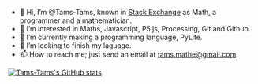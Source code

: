 - 👋 Hi, I’m @Tams-Tams, known in [Stack Exchange](https://codegolf.stackexchange.com/users/96037/math) as Math, a programmer and a mathematician.
- 👀 I’m interested in Maths, Javascript, P5.js, Processing, Git and Github.
- 🌱 I’m currently making a programming language, PyLite.
- 💞️ I’m looking to finish my laguage.
- 📫 How to reach me; just send an email at tams.mathe@gmail.com.

[![Tams-Tams's GitHub stats](https://github-readme-stats.vercel.app/api?username=Tams-Tams&show_icons=true)](https://github.com/anuraghazra/github-readme-stats)
